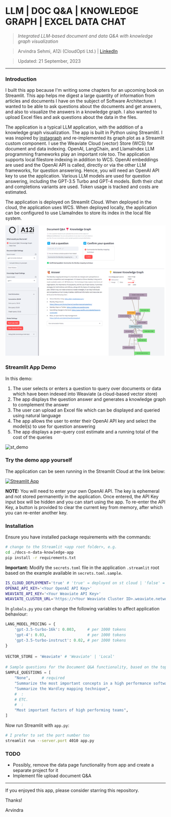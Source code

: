 
# LLM | DOC Q&A | KNOWLEDGE GRAPH | EXCEL DATA CHAT
> _Integrated LLM-based document and data Q&A with knowledge graph visualization_

> Arvindra Sehmi, A12i (CloudOpti Ltd.) | [LinkedIn](https://www.linkedin.com/in/asehmi/)

> Updated: 21 September, 2023

---

### Introduction

I built this app because I'm writing some chapters for an upcoming book on Streamlit. This app helps me digest a large quantity of information from articles and documents I have on the subject of Software Architecture. I wanted to be able to ask questions about the documents and get answers, and also to visualize the answers in a knowledge graph. I also wanted to upload Excel files and ask questions about the data in the files.

The application is a typical LLM application, with the addition of a knowledge graph visualization. The app is built in Python using StreamlitI. I was inspired by [instagraph](https://github.com/yoheinakajima/instagraph) and re-implemented its graph plot as a Streamlit custom component. I use the Weaviate Cloud (vector) Store (WCS) for document and data indexing. OpenAI, LangChain, and LlamaIndex LLM programming frameworks play an important role too. The application supports local filestore indexing in addition to WCS. OpenAI embeddings are used and the OpenAI API is called, directly or via the other LLM frameworks, for question answering. Hence, you will need an OpenAI API key to use the application. Various LLM models are used for question answering, including the GPT-3.5 Turbo and GPT-4 models. Both their chat and completions variants are used. Token usage is tracked and costs are estimated.

The application is deployed on Streamlit Cloud. When deployed in the cloud, the application uses WCS. When deployed locally, the application can be configured to use LlamaIndex to store its index in the local file system.

![snapshot](./images/snapshot-01.png)

### Streamlit App Demo

In this demo:

1. The user selects or enters a question to query over documents or data which have been indexed into Weaviate (a cloud-based vector store) 
2. The app displays the question answer and generates a knowledge graph to complement the answer
3. The user can upload an Excel file which can be displayed and queried using natural language
4. The app allows the user to enter their OpenAI API key and select the model(s) to use for question answering
5. The app displays a per-query cost estimate and a running total of the cost of the queries

![st_demo](./images/app-demo.gif)

### Try the demo app yourself

The application can be seen running in the Streamlit Cloud at the link below:

[![Streamlit App](https://static.streamlit.io/badges/streamlit_badge_black_white.svg)](https://asehmi-media-explorer-app-client-app-7vk2lf.streamlitapp.com/)

**NOTE:** You will need to enter your own OpenAI API. The key is ephemeral and not stored permanently in the application. Once entered, the API Key input box will be hidden and you can start using the app. To re-enter the API Key, a button is provided to clear the current key from memory, after which you can re-enter another key. 

### Installation

Ensure you have installed package requirements with the commands:

```bash
# change to the Streamlit <app root folder>, e.g.
cd ./docs-n-data-knowledge-app
pip install -r requirements.txt
```

**Important:** Modify the `secrets.toml` file in the application `.streamlit` root based on the example available in `secrets.toml.sample`.

```bash
IS_CLOUD_DEPLOYMENT='true' # 'true' = deployed on st cloud | 'false' = deployed locally
OPENAI_API_KEY='<Your OpenAI API Key>'
WEAVIATE_API_KEY='<Your Weaviate API Key>'
WEAVIATE_CLUSTER_URL='https://<Your Weaviate Cluster ID>.weaviate.network'
```

In `globals.py` you can change the following variables to affect application behaviour:

```python
LANG_MODEL_PRICING = {
    'gpt-3.5-turbo-16k': 0.003,     # per 1000 tokens
    'gpt-4': 0.03,                  # per 1000 tokens
    'gpt-3.5-turbo-instruct': 0.02, # per 1000 tokens
}

VECTOR_STORE = 'Weaviate' # 'Weaviate' | 'Local'

# Sample questions for the Document Q&A functionality, based on the topic of _my_ indexed documents
SAMPLE_QUESTIONS = [
    "None",     # required
    "Summarize the most important concepts in a high performance software application",
    "Summarize the Wardley mapping technique",
    #  :
    # ETC.
    #  :
    "Most important factors of high performing teams",
]
```

Now run Streamlit with `app.py`:

```bash
# I prefer to set the port number too
streamlit run --server.port 4010 app.py
```

### TODO

- Possibly, remove the data page functionality from app and create a separate project for it
- Implement file upload document Q&A

---

If you enjoyed this app, please consider starring this repository.

Thanks!

Arvindra